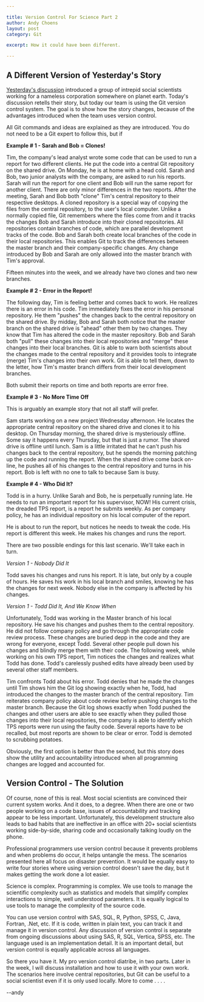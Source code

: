 ```yaml
---

title: Version Control For Science Part 2
author: Andy Choens
layout: post
category: Git

excerpt: How it could have been different.

---
```


## A Different Version of Yesterday's Story

[Yesterday's discussion](http://choens.github.io/git/2014/08/18/Version-Control-For-Science/)
introduced a group of intrepid social scientists working for a
nameless corporation somewhere on planet earth. Today's discussion
retells their story, but today our team is using the Git version
control system. The goal is to show how the story changes, because of
the advantages introduced when the team uses version control.

All Git commands and ideas are explained as they are introduced. You
do not need to be a Git expert to follow this, but if

**Example # 1 - Sarah and Bob = Clones!**

Tim, the company's lead analyst wrote some code that can be used to
run a report for two different clients. He put the code into a central
Git repository on the shared drive. On Monday, he is at home with a
head cold. Sarah and Bob, two junior analysts with the company, are
asked to run his reports. Sarah will run the report for one client and
Bob will run the same report for another client. There are only minor
differences in the two reports. After the meeting, Sarah and Bob both
"clone" Tim's central repository to their respective desktops. A
cloned repository is a special way of copying the files from the
central repository, to the user's local computer. Unlike a normally
copied file, Git remembers where the files come from and it tracks the
changes Bob and Sarah introduce into their cloned repositories. All
repositories contain branches of code, which are parallel development
tracks of the code. Bob and Sarah both create local branches of the
code in their local repositories. This enables Git to track the
differences between the master branch and their company-specific
changes. Any change introduced by Bob and Sarah are only allowed into
the master branch with Tim's approval.

Fifteen minutes into the week, and we already have two
clones and two new branches.

**Example # 2 - Error in the Report!**

The following day, Tim is feeling better and comes back to work. He
realizes there is an error in his code. Tim immediately fixes the
error in his personal repository. He them "pushes" the changes back to
the central repository on the shared drive. By midday, Bob and Sarah
both notice that the master branch on the shared drive is "ahead"
other them by two changes. They know that Tim has altered the code in
the master repository. Bob and Sarah both "pull" these changes into
their local repositories and "merge" these changes into their local
branches. Git is able to warn both scientists about the changes made
to the central repository and it provides tools to integrate (merge)
Tim's changes into their own work. Git is able to tell them, down to
the letter, how Tim's master branch differs from their local
development branches. 

Both submit their reports on time and both reports are error free.

**Example # 3 - No More Time Off**

This is arguably an example story that not all staff will prefer.

Sam starts working on a new project Wednesday afternoon. He locates
the appropriate central repository on the shared drive and clones it
to his desktop. On Thursday morning, the shared drive is mysteriously
offline. Some say it happens every Thursday, but that is just a
rumor. The shared drive is offline until lunch. Sam is a little
irritated that he can't push his changes back to the central
repository, but he spends the morning patching up the code and running
the report. When the shared drive come back on-line, he pushes all of
his changes to the central repository and turns in his report. Bob is
left with no one to talk to because Sam is busy.

**Example # 4 - Who Did It?**

Todd is in a hurry. Unlike Sarah and Bob, he is perpetually running
late. He needs to run an important report for his supervisor, NOW!
His current crisis, the dreaded TPS report, is a report he submits
weekly. As per company policy, he has an individual repository on his
local computer of the report.

He is about to run the report, but notices he needs to tweak the
code. His report is different this week. He makes his changes and runs
the report.

There are two possible endings for this last scenario. We'll take each
in turn.

_Version 1 - Nobody Did It_

Todd saves his changes and runs his report. It is late, but only by a
couple of hours. He saves his work in his local branch and smiles,
knowing he has the changes for next week. Nobody else in the company
is affected by his changes.

_Version 1 - Todd Did It, And We Know When_

Unfortunately, Todd was working in the Master branch of his local
repository. He save his changes and pushes them to the central
repository. He did not follow company policy and go through the
appropriate code review process. These changes are buried depp in the
code and they are wrong for everyone, except Todd. Several other
people pull down his changes and blindly merge them with their
code. The following week, while working on his own TPS report, Tim
notices the changes and realizes what Todd has done. Todd's carelessly
pushed edits have already been used by several other staff members.

Tim confronts Todd about his error. Todd denies that he made the
changes until Tim shows him the Git log showing exactly when he, Todd,
had introduced the changes to the master branch of the central
repository. Tim reiterates company policy about code review before
pushing changes to the master branch. Because the Git log shows
exactly when Todd pushed the changes and other users are able to see
exactly when they pulled those changes into their local repositories,
the company is able to identify which TPS reports were run using the
faulty code. Several reports have to be recalled, but most reports are
shown to be clear or error. Todd is demoted to scrubbing potatoes.

Obviously, the first option is better than the second, but this story
does show the utility and accountability introduced when all
programming changes are logged and accounted for.

## Version Control - The Solution

Of course, none of this is real. Most social scientists are convinced
their current system works. And it does, to a degree. When there are
one or two people working on a code base, issues of accountability and
tracking appear to be less important. Unfortunately, this development
structure also leads to bad habits that are ineffective in an office
with 20+ social scientists working side-by-side, sharing code and
occasionally talking loudly on the phone.

Professional programmers use version control because it prevents
problems and when problems do occur, it helps untangle the mess. The
scenarios presented here all focus on disaster prevention. It would be
equally easy to write four stories where using version control doesn't save
the day, but it makes getting the work done a lot easier.

Science is complex. Programming is complex. We use tools to manage the
scientific complexity such as statistics and models that simplify
complex interactions to simple, well understood parameters. It is
equally logical to use tools to manage the complexity of the source
code.

You can use version control with SAS, SQL, R, Python, SPSS, C, Java,
Fortran, .Net, etc. If it is code, written in plain text, you can
track it and manage it in version control. Any discussion of version
control is separate from ongoing discussions about using SAS, R, SQL,
Vertica, SPSS, etc. The language used is an implementation detail. It
is an important detail, but version control is equally applicable
across all languages.

So there you have it. My pro version control diatribe, in two
parts. Later in the week, I will discuss installation and how to use
it with your own work. The scenarios here involve central
repositories, but Git can be useful to a social scientist even if it
is only used locally. More to come . . . . 

--andy


